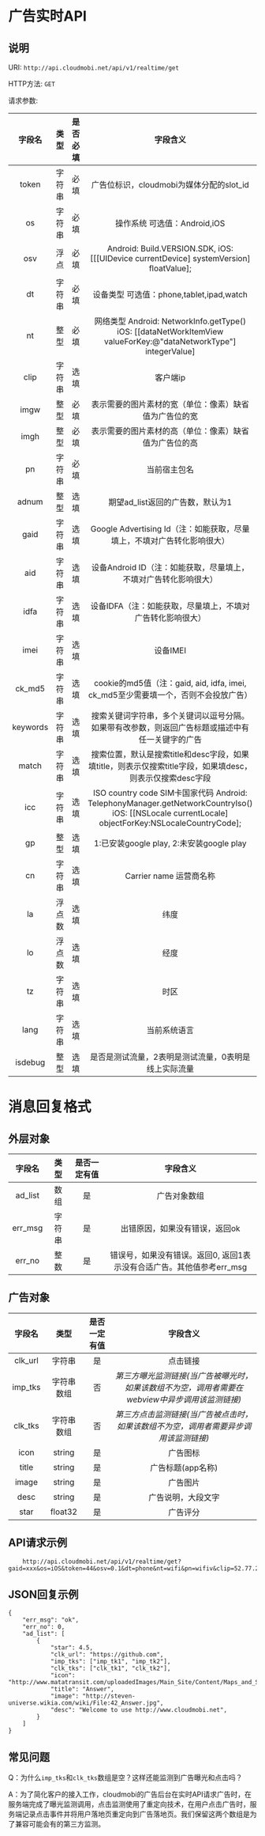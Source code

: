 广告实时API
===

说明
---


URI: `http://api.cloudmobi.net/api/v1/realtime/get`

HTTP方法: `GET`

请求参数:

| **字段名** | **类型** | **是否必填** | **字段含义** |
|:--:|:--:|:--:|:--:|
| token | 字符串 | 必填 | 广告位标识，cloudmobi为媒体分配的slot_id |
| os | 字符串 | 必填 | 操作系统 可选值：Android,iOS |
| osv | 浮点 | 必填 | Android: Build.VERSION.SDK, iOS: [[[UIDevice currentDevice] systemVersion] floatValue]; |
| dt | 字符串 | 必填 | 设备类型 可选值：phone,tablet,ipad,watch |
| nt | 整型 | 必填 | 网络类型 Android: NetworkInfo.getType()  iOS: [[dataNetWorkItemView valueForKey:@"dataNetworkType"] integerValue] |
| clip | 字符串 | 选填 | 客户端ip |
| imgw | 整型 | 必填 | 表示需要的图片素材的宽（单位：像素）缺省值为广告位的宽 |
| imgh | 整型 | 必填 | 表示需要的图片素材的高（单位：像素）缺省值为广告位的高 |
| pn | 字符串 | 必填 | 当前宿主包名 |
| adnum | 整型 | 选填 | 期望ad_list返回的广告数，默认为1 |
| gaid | 字符串 | 选填 | Google Advertising Id（注：如能获取，尽量填上，不填对广告转化影响很大） |
| aid | 字符串 | 选填 | 设备Android ID（注：如能获取，尽量填上，不填对广告转化影响很大）|
| idfa | 字符串 | 选填 | 设备IDFA（注：如能获取，尽量填上，不填对广告转化影响很大） |
| imei | 字符串 | 选填 | 设备IMEI |
| ck_md5 | 字符串 | 选填 | cookie的md5值（注：gaid, aid, idfa, imei, ck_md5至少需要填一个，否则不会投放广告） |
| keywords | 字符串 | 选填 | 搜索关键词字符串，多个关键词以逗号分隔。如果带有改参数，则返回广告标题或描述中有任一关键字的广告 |
| match | 字符串 | 选填 | 搜索位置，默认是搜索title和desc字段，如果填title，则表示仅搜索title字段，如果填desc，则表示仅搜索desc字段 |
| icc | 字符串 | 选填 | ISO country code SIM卡国家代码  Android: TelephonyManager.getNetworkCountryIso()  iOS: [[NSLocale  currentLocale] objectForKey:NSLocaleCountryCode]; |
| gp | 整型 | 选填 | 1:已安装google play, 2:未安装google play |
| cn | 字符串 | 选填 | Carrier name 运营商名称 |
| la | 浮点数 | 选填 | 纬度 |
| lo | 浮点数 | 选填 | 经度 |
| tz | 字符串 | 选填 | 时区 |
| lang | 字符串 | 选填 | 当前系统语言 |
| isdebug | 整型 | 选填 | 是否是测试流量，2表明是测试流量，0表明是线上实际流量 |


消息回复格式
===

外层对象
---

| **字段名** | **类型** | **是否一定有值** | **字段含义** |
|:--:|:--:|:--:|:--:|
| ad_list | 数组 | 是 | 广告对象数组 |
| err_msg | 字符串 | 是 | 出错原因，如果没有错误，返回ok |
| err_no | 整数 | 是 | 错误号，如果没有错误。返回0, 返回1表示没有合适广告。其他值参考err_msg |

广告对象
---

| **字段名** | **类型** | **是否一定有值** | **字段含义** |
|:--:|:--:|:--:|:--:|
| clk_url | 字符串 | 是 | 点击链接 |
| imp_tks | 字符串数组 | 否 | *第三方曝光监测链接(当广告被曝光时，如果该数组不为空，调用者需要在webview中异步调用该监测链接)* |
| clk_tks | 字符串数组 | 否 | *第三方点击监测链接(当广告被点击时，如果该数组不为空，调用者需要异步调用该监测链接)* |
| icon | string | 是 | 广告图标 |
| title | string | 是 | 广告标题(app名称) |
| image | string | 是 | 广告图片 |
| desc | string | 是 | 广告说明，大段文字 |
| star | float32 | 是 | 广告评分 |


API请求示例
---

        http://api.cloudmobi.net/api/v1/realtime/get?gaid=xxx&os=iOS&token=44&osv=0.1&dt=phone&nt=wifi&pn=wifiv&clip=52.77.232.84&isdebug=0&imgw=950&imgh=500


JSON回复示例
---
```
{
    "err_msg": "ok",
    "err_no": 0,
    "ad_list": [
        {
            "star": 4.5,
            "clk_url": "https://github.com",
            "imp_tks": ["imp_tk1", "imp_tk2"],
            "clk_tks": ["clk_tk1", "clk_tk2"],
            "icon": "http://www.matatransit.com/uploadedImages/Main_Site/Content/Maps_and_Schedules/Route_Schedules/route%2042%20icon.jpg",
            "title": "Answer",
            "image": "http://steven-universe.wikia.com/wiki/File:42_Answer.jpg",
            "desc": "Welcome to use http://www.cloudmobi.net",
        }
    ]
}
```

常见问题
---

Q：为什么`imp_tks`和`clk_tks`数组是空？这样还能监测到广告曝光和点击吗？

A：为了简化客户的接入工作，cloudmobi的广告后台在实时API请求广告时，在服务端完成了曝光监测调用，点击监测使用了重定向技术，在用户点击广告时，服务端记录点击事件并将用户落地页重定向到广告落地页。我们保留这两个数组是为了兼容可能会有的第三方监测。
